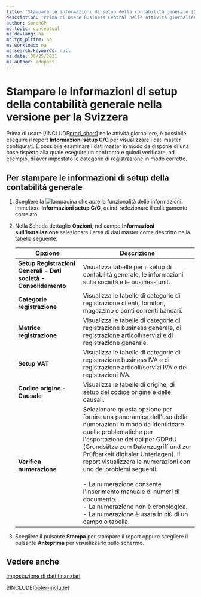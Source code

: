 ```yaml
---
title: 'Stampare le informazioni di setup della contabilità generale [CH]'
description: 'Prima di usare Business Central nelle attività giornaliere, è possibile eseguire il report Informazioni setup C/G per visualizzare i dati master configurati.'
author: SorenGP
ms.topic: conceptual
ms.devlang: na
ms.tgt_pltfrm: na
ms.workload: na
ms.search.keywords: null
ms.date: 06/25/2021
ms.author: edupont
---
```

# <a name="print-general-ledger-setup-information-in-the-swiss-version"></a>Stampare le informazioni di setup della contabilità generale nella versione per la Svizzera
Prima di usare [!INCLUDE[prod_short](../../includes/prod_short.md)] nelle attività giornaliere, è possibile eseguire il report **Informazioni setup C/G** per visualizzare i dati master configurati. È possibile esaminare i dati master in modo da disporre di una base rispetto alla quale eseguire un confronto e quindi verificare, ad esempio, di aver impostato le categorie di registrazione in modo corretto.  

## <a name="to-print-general-ledger-setup-information"></a>Per stampare le informazioni di setup della contabilità generale

1.  Scegliere la ![lampadina che apre la funzionalità delle informazioni.](../../media/ui-search/search_small.png "Informazioni sull'operazione che si desidera eseguire") immettere **Informazioni setup C/G**, quindi selezionare il collegamento correlato.  
2.  Nella Scheda dettaglio **Opzioni**, nel campo **Informazioni sull'installazione** selezionare l'area di dati master come descritto nella tabella seguente.  

    |Opzione|Descrizione|  
    |-------------------------------------|---------------------------------------|  
    |**Setup Registrazioni Generali - Dati società - Consolidamento**|Visualizza tabelle per il setup di contabilità generale, le informazioni sulla società e le business unit.|  
    |**Categorie registrazione**|Visualizza le tabelle di categorie di registrazione clienti, fornitori, magazzino e conti correnti bancari.|  
    |**Matrice registrazione**|Visualizza le tabelle di categorie di registrazione business generale, di registrazione articoli/servizi e di registrazione generale.|  
    |**Setup VAT**|Visualizza le tabelle di categorie di registrazione business IVA e di registrazione articoli/servizi IVA e del registrazioni IVA.|  
    |**Codice origine - Causale**|Visualizza le tabelle di origine, di setup del codice origine e delle causali.|  
    |**Verifica numerazione**|Selezionare questa opzione per fornire una panoramica dell'uso delle numerazioni in modo da identificare quelle problematiche per l'esportazione dei dai per GDPdU (Grundsätze zum Datenzugriff und zur Prüfbarkeit digitaler Unterlagen). Il report visualizzerà le numerazioni con uno dei problemi seguenti:<br /><br /> -   La numerazione consente l'inserimento manuale di numeri di documento.<br />-   La numerazione non è cronologica.<br />-   La numerazione è usata in più di un campo o tabella.|  

3.  Scegliere il pulsante **Stampa** per stampare il report oppure scegliere il pulsante **Anteprima** per visualizzarlo sullo schermo.  

## <a name="see-also"></a>Vedere anche
[Impostazione di dati finanziari](../../finance-setup-finance.md)


[!INCLUDE[footer-include](../../includes/footer-banner.md)]
